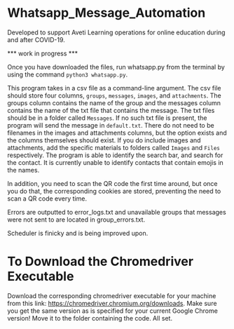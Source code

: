 # Whatsapp_Message_Automation

Developed to support Aveti Learning operations for online education during and after COVID-19.

*** work in progress ***

Once you have downloaded the files, run whatsapp.py from the terminal by using the command `python3 whatsapp.py`.

This program takes in a csv file as a command-line argument. The csv file should store four columns, `groups`, `messages`, `images`, and `attachments`. The groups column contains the name of the group and the messages column contains the name of the txt file that contains the message. The txt files should be in a folder called `Messages`. If no such txt file is present, the program will send the message in `default.txt`. There do not need to be filenames in the images and attachments columns, but the option exists and the columns themselves should exist. If you do include images and attachments, add the specific materials to folders called `Images` and `Files` respectively. The program is able to identify the search bar, and search for the contact. It is currently unable to identify contacts that contain emojis in the names. 

In addition, you need to scan the QR code the first time around, but once you do that, the corresponding cookies are stored, preventing the need to scan a QR code every time. 

Errors are outputted to error_logs.txt and unavailable groups that messages were not sent to are located in group_errors.txt.

Scheduler is finicky and is being improved upon.

# To Download the Chromedriver Executable
Download the corresponding chromedriver executable for your machine from this link: https://chromedriver.chromium.org/downloads. Make sure you get the same version as is specified for your current Google Chrome version!
Move it to the folder containing the code. All set.
